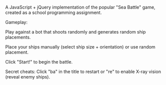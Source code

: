 A JavaScript + jQuery implementation of the popular "Sea Battle" game, created as a school programming assignment.

Gameplay:

Play against a bot that shoots randomly and generates random ship placements.

Place your ships manually (select ship size + orientation) or use random placement.

Click "Start!" to begin the battle.

Secret cheats: Click "ba" in the title to restart or "re" to enable X-ray vision (reveal enemy ships).
